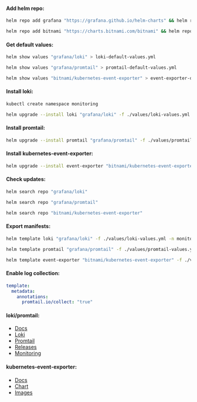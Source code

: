 #### Add helm repo:
```bash
helm repo add grafana "https://grafana.github.io/helm-charts" && helm repo update
```
```bash
helm repo add bitnami "https://charts.bitnami.com/bitnami" && helm repo update
```

#### Get default values:
```bash
helm show values "grafana/loki" > loki-default-values.yml
```
```bash
helm show values "grafana/promtail" > promtail-default-values.yml
```
```bash
helm show values "bitnami/kubernetes-event-exporter" > event-exporter-default.yml
```

#### Install loki:
```bash
kubectl create namespace monitoring
```
```bash
helm upgrade --install loki "grafana/loki" -f ./values/loki-values.yml -n monitoring --version "5.47.2"
```

#### Install promtail:
```bash
helm upgrade --install promtail "grafana/promtail" -f ./values/promtail-values.yml -n monitoring --version "6.15.5"
```

#### Install kubernetes-event-exporter:
```bash
helm upgrade --install event-exporter "bitnami/kubernetes-event-exporter" -f ./values/event-exporter-values.yml -n monitoring --version "3.0.2"
```

#### Check updates:
```bash
helm search repo "grafana/loki"
```
```bash
helm search repo "grafana/promtail"
```
```bash
helm search repo "bitnami/kubernetes-event-exporter"
```

#### Export manifests:
```bash
helm template loki "grafana/loki" -f ./values/loki-values.yml -n monitoring --version "5.47.2" > loki-manifests.yml
```
```bash
helm template promtail "grafana/promtail" -f ./values/promtail-values.yml -n monitoring --version "6.15.5" > promtail-manifests.yml
```
```bash
helm template event-exporter "bitnami/kubernetes-event-exporter" -f ./values/event-exporter-values.yml -n monitoring --version "3.0.2" > event-exporter-manifests.yml
```

#### Enable log collection:
```yaml
template:
  metadata:
    annotations:
      promtail.io/collect: "true"
```

#### loki/promtail:
- [Docs](https://grafana.com/docs/loki/latest/)
- [Loki](https://github.com/grafana/loki/tree/main/production/helm/loki)
- [Promtail](https://github.com/grafana/helm-charts/tree/main/charts/promtail)
- [Releases](https://github.com/grafana/loki/releases)
- [Monitoring](https://grafana.com/docs/loki/latest/operations/observability/)

#### kubernetes-event-exporter:
- [Docs](https://github.com/resmoio/kubernetes-event-exporter)
- [Chart](https://github.com/bitnami/charts/tree/main/bitnami/kubernetes-event-exporter/)
- [Images](https://hub.docker.com/r/bitnami/kubernetes-event-exporter/tags)
